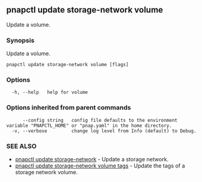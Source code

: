 ## pnapctl update storage-network volume

Update a volume.

### Synopsis

Update a volume.

```
pnapctl update storage-network volume [flags]
```

### Options

```
  -h, --help   help for volume
```

### Options inherited from parent commands

```
      --config string   config file defaults to the environment variable "PNAPCTL_HOME" or "pnap.yaml" in the home directory.
  -v, --verbose         change log level from Info (default) to Debug.
```

### SEE ALSO

* [pnapctl update storage-network](pnapctl_update_storage-network.md)	 - Update a storage network.
* [pnapctl update storage-network volume tags](pnapctl_update_storage-network_volume_tags.md)	 - Update the tags of a storage network volume.

